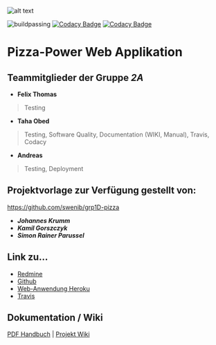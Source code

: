 ![alt text](https://www.magicsushi-ffb.de/image/data/pizza_banner.jpg "Pizza Banner")

![buildpassing](https://api.travis-ci.org/swenib/grp2A-pizza.svg?branch=master "Build Passing")
[![Codacy Badge](https://api.codacy.com/project/badge/Grade/520946bafeca4cd1bee2f5783604605f)](https://www.codacy.com/app/Chapere/grp2A-pizza?utm_source=github.com&amp;utm_medium=referral&amp;utm_content=swenib/grp2A-pizza&amp;utm_campaign=Badge_Grade)
[![Codacy Badge](https://api.codacy.com/project/badge/Coverage/520946bafeca4cd1bee2f5783604605f)](https://www.codacy.com/app/Chapere/grp2A-pizza?utm_source=github.com&utm_medium=referral&utm_content=swenib/grp2A-pizza&utm_campaign=Badge_Coverage)

Pizza-Power Web Applikation
===========================

Teammitglieder der Gruppe ***2A***
-----------------------------------
+ **Felix Thomas**
> Testing
+ **Taha Obed**
> Testing, Software Quality, Documentation (WIKI, Manual), Travis, Codacy
+ **Andreas** 
> Testing, Deployment

## Projektvorlage zur Verfügung gestellt von:

https://github.com/swenib/grp1D-pizza
+ ***Johannes Krumm***
+ ***Kamil Gorszczyk***
+ ***Simon Rainer Parussel***


## Link zu...

* [Redmine](https://redmine.cs.hm.edu/projects/2017-braun-swe2-ib-2a "Redmine Mainpage der Gruppe 2A")
* [Github](https://github.com/swenib/grp2A-pizza "Github Mainpage der Gruppe 2A")
* [Web-Anwendung Heroku](https://texmaex.herokuapp.com/ "Heroku App der Gruppe 2A")
* [Travis](https://travis-ci.org/swenib/grp2A-pizza)

## Dokumentation / Wiki

[PDF Handbuch](https://github.com/swenib/grp2A-pizza/blob/master/doc/Sommersemester%202017/Benutzerhandbuch.pdf) | [Projekt Wiki](https://github.com/swenib/grp2A-pizza/wiki)




